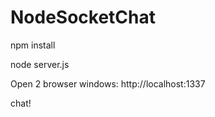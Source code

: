 NodeSocketChat
==============

npm install


node server.js


Open 2 browser windows: http://localhost:1337


chat!